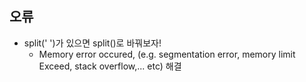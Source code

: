 ## 오류

- split(' ')가 있으면 split()로 바꿔보자!
  - Memory error occured, (e.g. segmentation error, memory limit Exceed, stack overflow,... etc) 해결